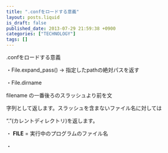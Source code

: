 ```yaml
---
title: ".confをロードする意義"
layout: posts.liquid
is_draft: false
published_date: 2013-07-29 21:59:38 +0900
categories: ["TECHNOLOGY"]
tags: []
---
```


.confをロードする意義

・File.expand\_pass() → 指定したpathの絶対パスを返す  
  
・File.dirname  
  
filename の一番後ろのスラッシュより前を文  
  
字列として返します。スラッシュを含まないファイル名に対しては  
  
“.”(カレントディレクトリ)を返します。  
  
・ **FILE** = 実行中のプログラムのファイル名  
  
・


